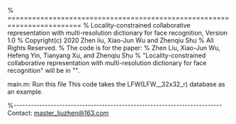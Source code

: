 % ======================================================================== 
% Locality-constrained collaborative representation with multi-resolution dictionary for face recognition, Version 1.0
% Copyright(c) 2020  Zhen liu, Xiao-Jun Wu and Zhenqiu Shu
% All Rights Reserved.
% The code is for the paper:
% Zhen Liu, Xiao-Jun Wu, Hefeng Yin, Tianyang Xu, and Zhenqiu Shu 
% "Locality-constrained collaborative representation with multi-resolution dictionary for face recognition"  will be in "".

main.m: Run this file 
This code takes the LFW(LFW__32x32_r) database as an example.

%-------------------------------------------------------------------------
Contact: master_liuzhen@163.com
